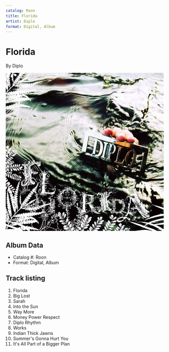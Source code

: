 ```yaml
---
catalog: Roon
title: Florida
artist: Diplo
format: Digital, Album
---
```


# Florida

By Diplo

![](../../assets/albumcovers/Diplo-Florida.png)

## Album Data

- Catalog #: Roon
- Format: Digital, Album


## Track listing


1. Florida
2. Big Lost
3. Sarah
4. Into the Sun
5. Way More
6. Money Power Respect
7. Diplo Rhythm
8. Works
9. Indian Thick Jawns
10. Summer's Gonna Hurt You
11. It's All Part of a Bigger Plan

